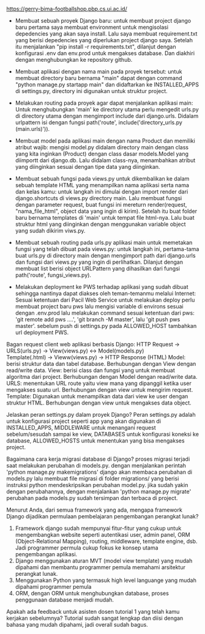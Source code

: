 https://gerry-bima-footballshop.pbp.cs.ui.ac.id/

- Membuat sebuah proyek Django baru: untuk membuat project django baru pertama saya membuat environment untuk mengisolasi depedencies yang akan saya install. Lalu saya membuat requirement.txt yang berisi depedencies yang diperlukan project django saya. Setelah itu menjalankan "pip install -r requirements.txt", dilanjut dengan konfigurasi .env dan env.prod untuk mengakses database. Dan diakhiri dengan menghubungkan ke repository github.

- Membuat aplikasi dengan nama main pada proyek tersebut: untuk membuat directory baru bernama "main" dapat dengan command "python manage.py startapp main" dan didaftarkan ke INSTALLED_APPS di settings.py, directory ini digunakan untuk struktur project.

- Melakukan routing pada proyek agar dapat menjalankan aplikasi main: Untuk menghubungkan 'main' ke directory utama perlu mengedit urls.py di directory utama dengan mengimport include dari django.urls. Didalam urlpattern isi dengan fungsi path('route', include('directory_urls.py (main.urls)')).

- Membuat model pada aplikasi main dengan nama Product dan memiliki atribut wajib: mengisi model.py didalam directory main dengan class yang kita inginkan (Product) dengan class dasar models.Model yang diimportt dari django.db. Lalu didalam class-nya, menambahkan atribut yang diinginkan sesuai dengan tipe data yang diinginkan.

- Membuat sebuah fungsi pada views.py untuk dikembalikan ke dalam sebuah template HTML yang menampilkan nama aplikasi serta nama dan kelas kamu: untuk langkah ini dimulai dengan import render dari django.shortcuts di views.py directory main. Lalu membuat fungsi dengan parameter request, buat fungsi ini mereturn render(request, "nama_file_html", object data yang ingin di kirim). Setelah itu buat folder baru bernama templates di 'main' untuk tempat file html-nya. Lalu buat struktur html yang diinginkan dengan menggunakan variable object yang sudah dikirim viws.py.

- Membuat sebuah routing pada urls.py aplikasi main untuk memetakan fungsi yang telah dibuat pada views.py: untuk langkah ini, pertama-tama buat urls.py di directory main dengan mengimport path dari django.urls dan fungsi dari views.py yang ingin di perlihatkan. Dilanjut dengan membuat list berisi object URLPattern yang dihasilkan dari fungsi path('route', fungsi_views.py).

- Melakukan deployment ke PWS terhadap aplikasi yang sudah dibuat sehingga nantinya dapat diakses oleh teman-temanmu melalui Internet: Sesuai ketentuan dari Pacil Web Service untuk melakukan deploy perlu membuat project baru pws lalu mengisi variable di environs sesuai dengan .env.prod lalu melakukan command sesuai ketentuan dari pws: 'git remote add pws ....', 'git branch -M master', lalu 'git push pws master'. sebelum push di settings.py pada ALLOWED_HOST tambahkan url deployment PWS.

Bagan request client web aplikasi berbasis Django:
HTTP Request -> URLS(urls.py) -> View(views.py) <-> Model(models.py)  
Template(.html) -> Vieww(views.py) -> HTTP Response (HTML)
Model: berisi struktur data dan tabel database. Berhubungan dengan View dengan read/write data.
View: berisi class dan fungsi yang untuk membuat algoritma dari project. Berhubungan dengan Model dengan read/write data.
URLS: menentukan URL route yaitu view mana yang dipanggil ketika user mengakses suatu url. Berhubungan dengan view untuk mengirim request.
Template: Digunakan untuk menampilkan data dari view ke user dengan struktur HTML. Berhubungan dengan view untuk mengakses data object.

Jelaskan peran settings.py dalam proyek Django? Peran settings.py adalah untuk konfigurasi project seperti app yang akan digunakan di INSTALLED_APPS, MIDDLEWARE untuk menangani request sebelum/sesudah sampai ke view, DATABASES untuk konfigurasi koneksi ke database, ALLOWED_HOSTS untuk menentukan yang bisa mengakses project.

Bagaimana cara kerja migrasi database di Django? proses migrasi terjadi saat melakukan perubahan di models.py. dengan menjalankan perintah 'python manage.py makemigrations' django akan membaca perubahan di models.py lalu membuat file migrasi di folder migrations/ yang berisi instruksi python mendeskripsikan perubahan model.py. jika sudah yakin dengan perubahannya, dengan menjalankan 'python manage.py migrate' perubahan pada models.py sudah tersimpan dan terbaca di project.

Menurut Anda, dari semua framework yang ada, mengapa framework Django dijadikan permulaan pembelajaran pengembangan perangkat lunak?

1. Framework django sudah mempunyai fitur-fitur yang cukup untuk mengembangkan website seperti autentikasi user, admin panel, ORM (Object-Relational Mapping), routing, middleware, template engine, dsb. Jadi programmer permula cukup fokus ke konsep utama pengembangan aplikasi.
2. Django menggunakan aturan MVT (model view template) yang mudah dipahami dan membantu programmer pemula memahami arsitektur perangkat lunak.
3. Menggunakan Python yang termasuk high level languange yang mudah dipahami programmer pemula
4. ORM, dengan ORM untuk menghubungkan database, proses penggunaan database menjadi mudah.

Apakah ada feedback untuk asisten dosen tutorial 1 yang telah kamu kerjakan sebelumnya? Tutorial sudah sangat lengkap dan diisi dengan bahasa yang mudah dipahami, jadi overall sudah bagus.
